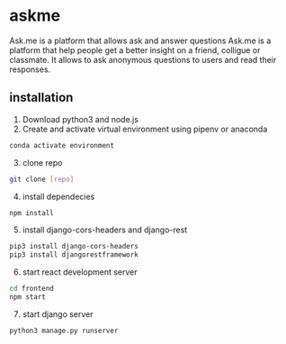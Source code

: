 # askme

 Ask.me is a platform that allows ask and answer questions
 Ask.me is a platform that help people get a better insight on a friend, colligue or classmate. It allows to ask anonymous questions
 to users and read their responses.
 
 ## installation
 
 1. Download python3 and node.js
 2. Create and activate virtual environment using pipenv or anaconda
 ```bash
 conda activate environment
 ```
 3. clone repo
 ```bash
 git clone [repo]
 ```
 4. install dependecies
 ```bash
 npm install
 ```
 5. install django-cors-headers and django-rest
 ```bash
 pip3 install django-cors-headers
 pip3 install djangorestframework
```
6. start react development server
```bash
cd frontend
npm start
```
7. start django server
```bash
python3 manage.py runserver
```
